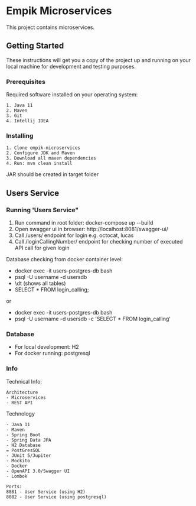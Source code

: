 # Empik Microservices

This project contains microservices.

## Getting Started

These instructions will get you a copy of the project up and running on your local machine for development and testing purposes. 

### Prerequisites

Required software installed on your operating system:

```
1. Java 11
2. Maven
3. Git
4. Intellij IDEA
```

### Installing

```
1. Clone empik-microservices
2. Configure JDK and Maven
3. Download all maven dependencies
4. Run: mvn clean install
```

JAR should be created in target folder

## Users Service

### Running 'Users Service"


1. Run command in root folder: docker-compose up --build
2. Open swagger ui in browser: http://localhost:8081/swagger-ui/
3. Call /users/ endpoint for login e.g. octocat, lucas
4. Call /loginCallingNumber/ endpoint for checking number of executed API call for given login

Database checking from docker container level:

- docker exec -it users-postgres-db bash
- psql -U username -d usersdb
- \dt (shows all tables)
- SELECT * FROM login_calling;

or
- docker exec -it users-postgres-db bash
- psql -U username -d usersdb -c 'SELECT * FROM login_calling'


### Database
- For local development: H2
- For docker running: postgresql


### Info

Technical Info:
```
Architecture
- Microservices
- REST API
```

Technology
```
- Java 11
- Maven
- Spring Boot
- Spring Data JPA
- H2 Database
= PostGresSQL
- JUnit 5/Jupiter
- Mockito
- Docker
- OpenAPI 3.0/Swagger UI
- Lombok

Ports:
8081 - User Service (using H2)
8082 - User Service (using postgresql)